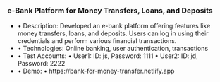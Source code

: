 <h3> e-Bank Platform for Money Transfers, Loans, and Deposits </h3>
    <ul>
        <li>
    • Description: Developed an e-bank platform offering features like money transfers, loans, and deposits. Users can log in using their credentials and perform various financial transactions.
        </li>
        <li>
    • Technologies: Online banking, user authentication, transactions 
        </li>
        <li>
    • Test Accounts:
    • User1: ID: js, Password: 1111
    • User2: ID: jd, Password: 2222
        </li>
    <li>
    • Demo: 
    • https://bank-for-money-transfer.netlify.app
    </li>
    </ul>
